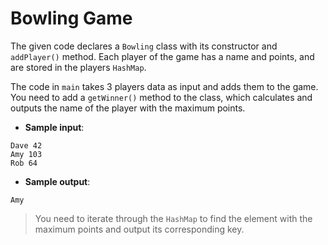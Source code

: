 # Bowling Game

The given code declares a `Bowling` class with its constructor and `addPlayer()` method. Each player of the game has a name and points, and are stored in the players `HashMap`.

The code in `main` takes 3 players data as input and adds them to the game. You need to add a `getWinner()` method to the class, which calculates and outputs the name of the player with the maximum points.

- **Sample input**:
```
Dave 42
Amy 103
Rob 64
```

- **Sample output**:  
```
Amy
```

>You need to iterate through the `HashMap` to find the element with the maximum points and output its corresponding key.